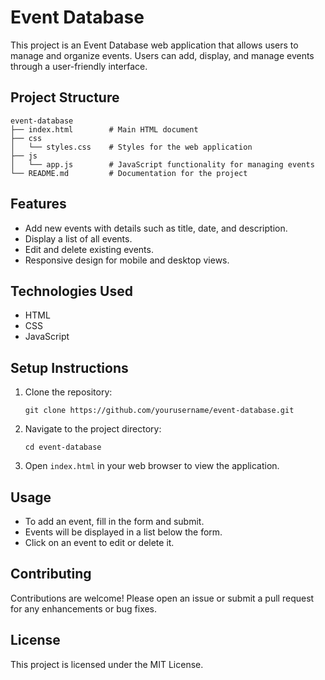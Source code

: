 # Event Database

This project is an Event Database web application that allows users to manage and organize events. Users can add, display, and manage events through a user-friendly interface.

## Project Structure

```
event-database
├── index.html        # Main HTML document
├── css
│   └── styles.css    # Styles for the web application
├── js
│   └── app.js        # JavaScript functionality for managing events
└── README.md         # Documentation for the project
```

## Features

- Add new events with details such as title, date, and description.
- Display a list of all events.
- Edit and delete existing events.
- Responsive design for mobile and desktop views.

## Technologies Used

- HTML
- CSS
- JavaScript

## Setup Instructions

1. Clone the repository:
   ```
   git clone https://github.com/yourusername/event-database.git
   ```

2. Navigate to the project directory:
   ```
   cd event-database
   ```

3. Open `index.html` in your web browser to view the application.

## Usage

- To add an event, fill in the form and submit.
- Events will be displayed in a list below the form.
- Click on an event to edit or delete it.

## Contributing

Contributions are welcome! Please open an issue or submit a pull request for any enhancements or bug fixes.

## License

This project is licensed under the MIT License.